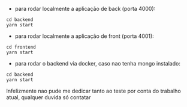 - para rodar localmente a aplicação de back (porta 4000):
```
cd backend
yarn start
```

- para rodar localmente a aplicação de front (porta 4001):
```
cd frontend
yarn start
```

- para rodar o backend via docker, caso nao tenha mongo instalado:
```
cd backend
yarn start
```

Infelizmente nao pude me dedicar tanto ao teste por conta do trabalho atual, qualquer duvida só contatar
